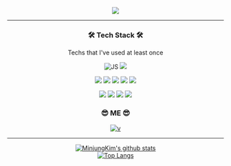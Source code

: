 <!-- ### Hi there 👋 -->

<div align="center">
  
<img src="https://capsule-render.vercel.app/api?type=wave&color=auto&height=300&section=header&text=MinjungKim&fontSize=90" />

  </div>
  
---
<div align="center"> 
  
  ### 🛠 Tech Stack 🛠 
  
Techs that I've used at least once
  
![JS](https://img.shields.io/badge/JavaScript-F7DF1E?style=flat-square&logo=JavaScript&logoColor=black) 
![](https://img.shields.io/badge/Python-3776AB?style=flat-square&logo=Python&logoColor=white) 

![](https://img.shields.io/badge/Html-E34F26?style=flat-square&logo=HTML5&logoColor=white) 
![](https://img.shields.io/badge/Flask-000000?style=flat-square&logo=Flask&logoColor=white) 
![](https://img.shields.io/badge/CSS-1572B6?style=flat-square&logo=CSS3&logoColor=white) ![](https://img.shields.io/badge/Node.js-339933?style=flat-square&logo=Node.js&logoColor=white) 
![](https://img.shields.io/badge/MongoDB-47A248?style=flat-square&logo=MongoDB&logoColor=white)  
  
![](https://img.shields.io/badge/JSONWebTokens-000000?style=flat-square&logo=JSONWebTokens&logoColor=white) ![](https://img.shields.io/badge/Express-000000?style=flat-square&logo=Express&logoColor=white) ![](https://img.shields.io/badge/MySQL-4479A1?style=flat-square&logo=MySQL&logoColor=white) ![](https://img.shields.io/badge/Sequelize-52B0E7?style=flat-square&logo=Sequelize&logoColor=white)


### 😎 ME 😎

[![v](https://img.shields.io/badge/Tech_Blog-20C997?style=flat-square&logo=Velog&logoColor=white)](https://kworld.tistory.com/)   
<!-- ![](https://img.shields.io/badge/Instagram-E4405F?style=flat-square&logo=Instagram&logoColor=white) -->

</div>

---

<div align="center">

[![MinjungKim's github stats](https://github-readme-stats.vercel.app/api?username=minkimhere&theme=tokyonight&show_icons=true)](https://github.com/anuraghazra/github-readme-stats) <br/>
[![Top Langs](https://github-readme-stats.vercel.app/api/top-langs/?username=minkimhere&layout=compact)](https://github.com/anuraghazra/github-readme-stats)

  </div>


<!--
**minkimhere/minkimhere** is a ✨ _special_ ✨ repository because its `README.md` (this file) appears on your GitHub profile.

Here are some ideas to get you started:

- 🔭 I’m currently working on ...
- 🌱 I’m currently learning ...
- 👯 I’m looking to collaborate on ...
- 🤔 I’m looking for help with ...
- 💬 Ask me about ...
- 📫 How to reach me: ...
- 😄 Pronouns: ...
- ⚡ Fun fact: ...
-->
